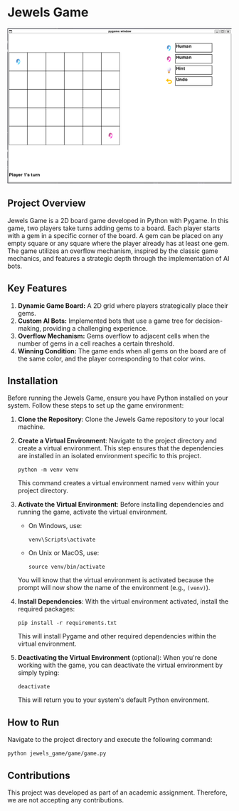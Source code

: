 # Jewels Game

![Jewels Game](/assets/jewels_game_example.png)

## Project Overview
Jewels Game is a 2D board game developed in Python with Pygame. In this game, two players take turns adding gems to a board. Each player starts with a gem in a specific corner of the board. A gem can be placed on any empty square or any square where the player already has at least one gem. The game utilizes an overflow mechanism, inspired by the classic game mechanics, and features a strategic depth through the implementation of AI bots.

## Key Features
1. **Dynamic Game Board:** A 2D grid where players strategically place their gems.
2. **Custom AI Bots:** Implemented bots that use a game tree for decision-making, providing a challenging experience.
3. **Overflow Mechanism:** Gems overflow to adjacent cells when the number of gems in a cell reaches a certain threshold.
4. **Winning Condition:** The game ends when all gems on the board are of the same color, and the player corresponding to that color wins.

## Installation

Before running the Jewels Game, ensure you have Python installed on your system. Follow these steps to set up the game environment:

1. **Clone the Repository**:
   Clone the Jewels Game repository to your local machine.

2. **Create a Virtual Environment**:
   Navigate to the project directory and create a virtual environment. This step ensures that the dependencies are installed in an isolated environment specific to this project.
   ```
   python -m venv venv
   ```
   This command creates a virtual environment named `venv` within your project directory.

3. **Activate the Virtual Environment**:
   Before installing dependencies and running the game, activate the virtual environment.
   - On Windows, use:
     ```
     venv\Scripts\activate
     ```
   - On Unix or MacOS, use:
     ```
     source venv/bin/activate
     ```
   You will know that the virtual environment is activated because the prompt will now show the name of the environment (e.g., `(venv)`).

4. **Install Dependencies**:
   With the virtual environment activated, install the required packages:
   ```
   pip install -r requirements.txt
   ```
   This will install Pygame and other required dependencies within the virtual environment.

5. **Deactivating the Virtual Environment** (optional):
   When you're done working with the game, you can deactivate the virtual environment by simply typing:
   ```
   deactivate
   ```
   This will return you to your system's default Python environment.

## How to Run

Navigate to the project directory and execute the following command:

```
python jewels_game/game/game.py
```


## Contributions
This project was developed as part of an academic assignment. Therefore, we are not accepting any contributions.


